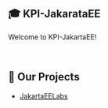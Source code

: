 ## 🎓 KPI-JakarataEE

Welcome to KPI-JakartaEE!

<br>

## 🌟 Our Projects

- [JakartaEELabs](https://github.com/KPI-JakartaEE/JakartaEELabs)
